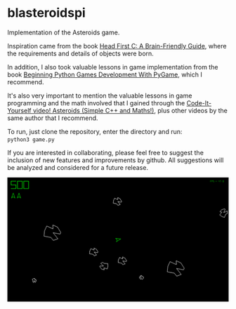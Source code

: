 # blasteroidspi
Implementation of the Asteroids game.  
  
Inspiration came from the book [Head First C: A Brain-Friendly Guide](https://www.amazon.com/Head-First-C-Brain-Friendly-Guide/dp/1449399916/ref=sr_1_1?crid=3PXLMYX4NOXK9&keywords=head+first+c&qid=1641307105&sprefix=head+first+c%2Caps%), where the requirements and details of objects were born.  
  
In addition, I also took valuable lessons in game implementation from the book [Beginning Python Games Development With PyGame](https://www.amazon.com/Beginning-Python-Games-Development-Second/dp/1484209710/ref=sr_1_1?crid=2RZA8MBSIDFR7&keywords=beginning+python+game+development%27&qid=1641307247&sprefix=beginning+python), which I recommend.  

It's also very important to mention the valuable lessons in game programming and the math involved that I gained through the [Code-It-Yourself video! Asteroids (Simple C++ and Maths!)](https://www.youtube.com/watch?v=QgDR8LrRZhk), plus other videos by the same author that I recommend.  

To run, just clone the repository, enter the directory and run:  
`python3 game.py`  
  
If you are interested in collaborating, please feel free to suggest the inclusion of new features and improvements by github. All suggestions will be analyzed and considered for a future release.  
    
![screenshot](screenshot.png)
